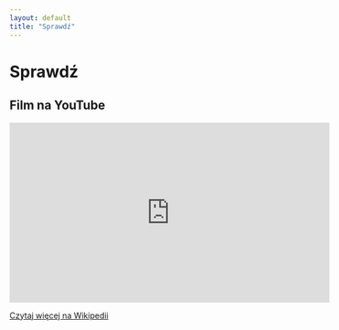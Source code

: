 ```yaml
---
layout: default
title: "Sprawdź"
---
```


# Sprawdź


## Film na YouTube

<iframe width="560" height="315" src="https://www.youtube.com/embed/q0G43NZS-80" frameborder="0" allow="accelerometer; autoplay; clipboard-write; encrypted-media; gyroscope; picture-in-picture" allowfullscreen></iframe>

[Czytaj więcej na Wikipedii](https://pl.wikipedia.org/wiki/Kategoria:Zwierz%C4%99ta_Afryki)

